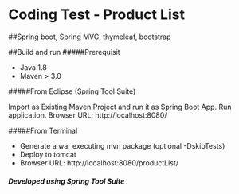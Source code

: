 # Coding Test - Product List
##Spring boot, Spring MVC, thymeleaf, bootstrap

##Build and run
#####Prerequisit
- Java 1.8
- Maven > 3.0

#####From Eclipse (Spring Tool Suite)

Import as Existing Maven Project and run it as Spring Boot App.
Run application.
Browser URL: http://localhost:8080/

#####From Terminal

- Generate a war executing mvn package (optional -DskipTests)
- Deploy to tomcat
- Browser URL: http://localhost:8080/productList/

##### Developed using Spring Tool Suite
